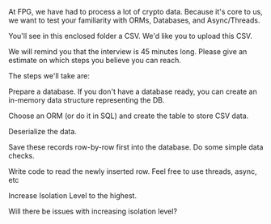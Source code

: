 At FPG, we have had to process a lot of crypto data. Because it's core to us, we want to test your familiarity with ORMs, Databases, and Async/Threads.

You'll see in this enclosed folder a CSV. We'd like you to upload this CSV.

We will remind you that the interview is 45 minutes long. Please give an estimate on which steps you believe you can reach.

The steps we'll take are:

Prepare a database. If you don't have a database ready, you can create an in-memory data structure representing the DB.

Choose an ORM (or do it in SQL) and create the table to store CSV data.

Deserialize the data.

Save these records row-by-row first into the database. Do some simple data checks.

Write code to read the newly inserted row. Feel free to use threads, async, etc

Increase Isolation Level to the highest.

Will there be issues with increasing isolation level?